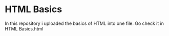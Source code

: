 # HTML Basics
In this repository i uploaded the basics of HTML into one file. Go check it in HTML Basics.html
